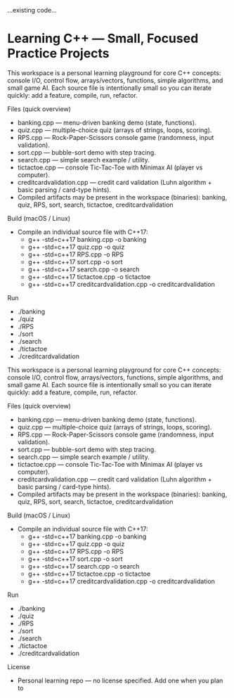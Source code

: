 ...existing code...
# Learning C++ — Small, Focused Practice Projects

This workspace is a personal learning playground for core C++ concepts: console I/O, control flow, arrays/vectors, functions, simple algorithms, and small game AI. Each source file is intentionally small so you can iterate quickly: add a feature, compile, run, refactor.

Files (quick overview)
- banking.cpp — menu-driven banking demo (state, functions).
- quiz.cpp — multiple-choice quiz (arrays of strings, loops, scoring).
- RPS.cpp — Rock-Paper-Scissors console game (randomness, input validation).
- sort.cpp — bubble-sort demo with step tracing.
- search.cpp — simple search example / utility.
- tictactoe.cpp — console Tic‑Tac‑Toe with Minimax AI (player vs computer).
- creditcardvalidation.cpp — credit card validation (Luhn algorithm + basic parsing / card-type hints).
- Compiled artifacts may be present in the workspace (binaries): banking, quiz, RPS, sort, search, tictactoe, creditcardvalidation

Build (macOS / Linux)
- Compile an individual source file with C++17:
  - g++ -std=c++17 banking.cpp -o banking
  - g++ -std=c++17 quiz.cpp -o quiz
  - g++ -std=c++17 RPS.cpp -o RPS
  - g++ -std=c++17 sort.cpp -o sort
  - g++ -std=c++17 search.cpp -o search
  - g++ -std=c++17 tictactoe.cpp -o tictactoe
  - g++ -std=c++17 creditcardvalidation.cpp -o creditcardvalidation

Run
- ./banking
- ./quiz
- ./RPS
- ./sort
- ./search
- ./tictactoe
- ./creditcardvalidation

This workspace is a personal learning playground for core C++ concepts: console I/O, control flow, arrays/vectors, functions, simple algorithms, and small game AI. Each source file is intentionally small so you can iterate quickly: add a feature, compile, run, refactor.

Files (quick overview)
- banking.cpp — menu-driven banking demo (state, functions).
- quiz.cpp — multiple-choice quiz (arrays of strings, loops, scoring).
- RPS.cpp — Rock-Paper-Scissors console game (randomness, input validation).
- sort.cpp — bubble-sort demo with step tracing.
- search.cpp — simple search example / utility.
- tictactoe.cpp — console Tic‑Tac‑Toe with Minimax AI (player vs computer).
- creditcardvalidation.cpp — credit card validation (Luhn algorithm + basic parsing / card-type hints).
- Compiled artifacts may be present in the workspace (binaries): banking, quiz, RPS, sort, search, tictactoe, creditcardvalidation

Build (macOS / Linux)
- Compile an individual source file with C++17:
  - g++ -std=c++17 banking.cpp -o banking
  - g++ -std=c++17 quiz.cpp -o quiz
  - g++ -std=c++17 RPS.cpp -o RPS
  - g++ -std=c++17 sort.cpp -o sort
  - g++ -std=c++17 search.cpp -o search
  - g++ -std=c++17 tictactoe.cpp -o tictactoe
  - g++ -std=c++17 creditcardvalidation.cpp -o creditcardvalidation

Run
- ./banking
- ./quiz
- ./RPS
- ./sort
- ./search
- ./tictactoe
- ./creditcardvalidation

License
- Personal learning repo — no license specified. Add one when you plan to